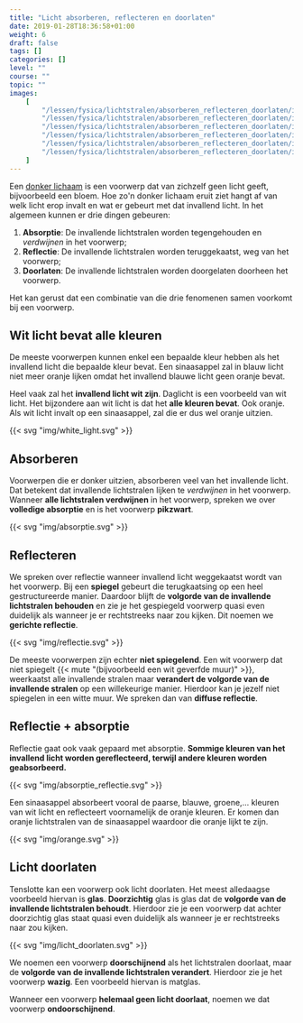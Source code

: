 ```yaml
---
title: "Licht absorberen, reflecteren en doorlaten"
date: 2019-01-28T18:36:58+01:00
weight: 6
draft: false
tags: []
categories: []
level: ""
course: ""
topic: ""
images:
    [
        "/lessen/fysica/lichtstralen/absorberen_reflecteren_doorlaten/img/white_light.png",
        "/lessen/fysica/lichtstralen/absorberen_reflecteren_doorlaten/img/absorptie.png",
        "/lessen/fysica/lichtstralen/absorberen_reflecteren_doorlaten/img/reflectie.png",
        "/lessen/fysica/lichtstralen/absorberen_reflecteren_doorlaten/img/absorptie_reflectie.png",
        "/lessen/fysica/lichtstralen/absorberen_reflecteren_doorlaten/img/orange.png",
        "/lessen/fysica/lichtstralen/absorberen_reflecteren_doorlaten/img/licht_doorlaten.png",
    ]
---
```


Een [donker lichaam](lichtbronnen#donkere-lichamen) is een voorwerp dat
van zichzelf geen licht geeft, bijvoorbeeld een bloem. Hoe zo'n donker lichaam
eruit ziet hangt af van welk licht erop invalt en wat er gebeurt met dat
invallend licht. In het algemeen kunnen er drie dingen gebeuren:

1. **Absorptie**: De invallende lichtstralen worden tegengehouden en
   _verdwijnen_ in het voorwerp;
2. **Reflectie**: De invallende lichtstralen worden teruggekaatst, weg van het
   voorwerp;
3. **Doorlaten**: De invallende lichtstralen worden doorgelaten doorheen het
   voorwerp.

Het kan gerust dat een combinatie van die drie fenomenen samen voorkomt bij een
voorwerp.

## Wit licht bevat alle kleuren

De meeste voorwerpen kunnen enkel een bepaalde
kleur hebben als het invallend licht die bepaalde kleur bevat. Een sinaasappel
zal in blauw licht niet meer oranje lijken omdat het invallend blauwe licht
geen oranje bevat.

Heel vaak zal het **invallend licht wit zijn**. Daglicht is een voorbeeld van
wit licht. Het bijzondere aan wit licht is dat het **alle kleuren bevat**. Ook
oranje. Als wit licht invalt op een sinaasappel, zal die er dus wel oranje
uitzien.

{{< svg "img/white_light.svg" >}}

## Absorberen

Voorwerpen die er donker uitzien, absorberen veel van het
invallende licht. Dat betekent dat invallende lichtstralen lijken te
_verdwijnen_ in het voorwerp. Wanneer **alle lichtstralen verdwijnen** in het
voorwerp, spreken we over **volledige absorptie** en is het voorwerp
**pikzwart**.

{{< svg "img/absorptie.svg" >}}

## Reflecteren

We spreken over reflectie wanneer invallend licht weggekaatst
wordt van het voorwerp. Bij een **spiegel** gebeurt die terugkaatsing op een
heel gestructureerde manier. Daardoor blijft de **volgorde van de invallende
lichtstralen behouden** en zie je het gespiegeld voorwerp quasi even duidelijk
als wanneer je er rechtstreeks naar zou kijken. Dit noemen we **gerichte
reflectie**.

{{< svg "img/reflectie.svg" >}}

De meeste voorwerpen zijn echter **niet spiegelend**. Een wit voorwerp dat niet
spiegelt {{< mute "(bijvoorbeeld een wit geverfde muur)" >}}, weerkaatst alle
invallende stralen maar **verandert de volgorde van de invallende stralen** op
een willekeurige manier. Hierdoor kan je jezelf niet spiegelen in een witte
muur. We spreken dan van **diffuse reflectie**.

## Reflectie + absorptie

Reflectie gaat ook vaak gepaard met absorptie.
**Sommige kleuren van het invallend licht worden gereflecteerd, terwijl andere
kleuren worden geabsorbeerd.**

{{< svg "img/absorptie_reflectie.svg" >}}

Een sinaasappel absorbeert vooral de paarse, blauwe, groene,... kleuren van wit
licht en reflecteert voornamelijk de oranje kleuren. Er komen dan oranje
lichtstralen van de sinaasappel waardoor die oranje lijkt te zijn.

{{< svg "img/orange.svg" >}}

## Licht doorlaten

Tenslotte kan een voorwerp ook licht doorlaten. Het meest
alledaagse voorbeeld hiervan is **glas**. **Doorzichtig** glas is glas dat de
**volgorde van de invallende lichtstralen behoudt**. Hierdoor zie je een
voorwerp dat achter doorzichtig glas staat quasi even duidelijk als wanneer je
er rechtstreeks naar zou kijken.

{{< svg "img/licht_doorlaten.svg" >}}

We noemen een voorwerp **doorschijnend** als het lichtstralen
doorlaat, maar de **volgorde van de invallende
lichtstralen verandert**. Hierdoor zie je het voorwerp **wazig**. Een voorbeeld
hiervan is matglas.

Wanneer een voorwerp **helemaal geen licht doorlaat**, noemen we dat voorwerp
**ondoorschijnend**.
